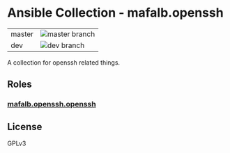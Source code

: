 # Ansible Collection - mafalb.openssh

|||
|---|---|
|master|![master branch](https://github.com/mafalb/ansible-collection-openssh/workflows/CI/badge.svg?branch=master)|
|dev|![dev branch](https://github.com/mafalb/ansible-collection-openssh/workflows/CI/badge.svg?branch=dev)|

A collection for openssh related things.

## Roles

### [mafalb.openssh.openssh](roles/openssh/README.md)

## License

GPLv3

